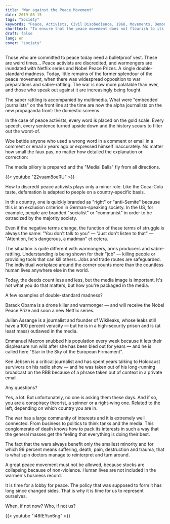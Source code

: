 ```yaml
---
title: "War against the Peace Movement"
date: 2019-08-15
tags: "Society"
keywords: "Peace, Activists, Civil Disobedience, 1968, Movements, Demonstration, People, Power of the People"
shorttext: "To ensure that the peace movement does not flourish to its old strength, peace activists are slandered and fought by all means."
draft: false
lang: en
cover: "society"
---
```


Those who are committed to peace today need a bulletproof vest. These are weird times... Peace activists are discredited, and warmongers are inundated with Netflix series and Nobel Peace Prizes. A single double-standard madness. Today, little remains of the former splendour of the peace movement, when there was widespread opposition to war preparations and sabre-rattling. The war is now more palatable than ever, and those who speak out against it are increasingly being fought.

The saber rattling is accompanied by multimedia. What were "embedded journalists" on the front line at the time are now the alpha journalists on the new propaganda front: the domestic screens.

In the case of peace activists, every word is placed on the gold scale. Every speech, every sentence turned upside down and the history scours to filter out the worst-of.

Woe betide anyone who used a wrong word in a comment or email in a comment or email x years ago or expressed himself inaccurately. No matter how small the faux pas, no matter how detailed the explanation or correction:

The media pillory is prepared and the "Medial Balls" fly from all directions.

{{< youtube "22vuam8oeRU" >}}

How to discredit peace activists plays only a minor role. Like the Coca-Cola taste, defamation is adapted to people on a country-specific basis.

In this country, one is quickly branded as "right" or "anti-Semite" because this is an exclusion criterion in German-speaking society. In the US, for example, people are branded "socialist" or "communist" in order to be ostracized by the majority society.

Even if the negative terms change, the function of these terms of struggle is always the same: "You don't talk to you" — "Just don't listen to that" — "Attention, he's dangerous, a madman" et cetera.

The situation is quite different with warmongers, arms producers and sabre-rattling. Understanding is being shown for their "job" — killing people or providing tools that can kill others. Jobs and trade routes are safeguarded. The individual workplace around the corner counts more than the countless human lives anywhere else in the world.

Today, the deeds count less and less, but the media image is important. It's not what you do that matters, but how you're packaged in the media.

A few examples of double-standard madness?

Barack Obama is a drone killer and warmonger — and will receive the Nobel Peace Prize and soon a new Netflix series.

Julian Assange is a journalist and founder of Wikileaks, whose leaks still have a 100 percent veracity — but he is in a high-security prison and is (at least mass) outlawed in the media.

Emmanuel Macron snubbed his population every week because it lets their displeasure run wild after she has been bled out for years — and he is called here "Star in the Sky of the European Firmament".

Ken Jebsen is a critical journalist and has spent years talking to Holocaust survivors on his radio show — and he was taken out of his long-running broadcast on the RBB because of a phrase taken out of context in a private email.

Any questions?

Yes, a lot. But unfortunately, no one is asking them these days. And if so, you are a conspiracy theorist, a spinner or a right-wing one. Related to the left, depending on which country you are in.

The war has a large community of interests and it is extremely well connected. From business to politics to think tanks and the media. This conglomerate of death knows how to pack its interests in such a way that the general masses get the feeling that everything is doing their best.

The fact that the wars always benefit only the smallest minority and for which 99 percent means suffering, death, pain, destruction and trauma, that is what spin doctors manage to reinterpret and turn around.

A great peace movement must not be allowed, because stocks are collapsing because of non-violence. Human lives are not included in the warmen's business record.

It is time for a lobby for peace. The policy that was supposed to form it has long since changed sides. That is why it is time for us to represent ourselves.

When, if not now? Who, if not us?

{{< youtube "i48fEYsn6ng" >}}
